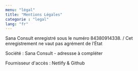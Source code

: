 ```yaml
---
menu: "légal"
title: "Mentions Légales"
categorie : "legal"
lang: "fr"
---
```

Sana Consult enregistré sous le numéro 84380914338. 
/
Cet enregistrement ne vaut pas agrément de l’État

Société : Sana Consult - adressse à compléter

Fournisseur d'accès : Netlify & Github

